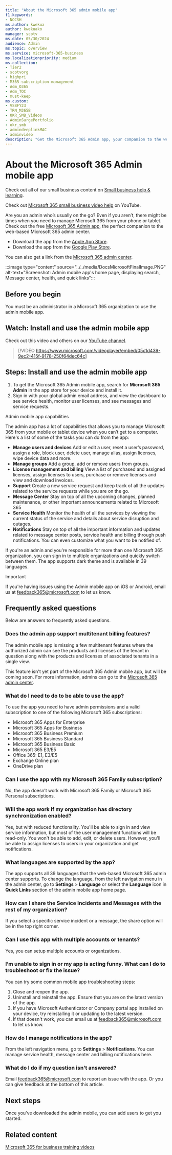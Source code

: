 ```yaml
---
title: "About the Microsoft 365 admin mobile app"
f1.keywords:
- NOCSH
ms.author: kwekua
author: kwekuako
manager: scotv
ms.date: 05/30/2024
audience: Admin
ms.topic: overview
ms.service: microsoft-365-business
ms.localizationpriority: medium
ms.collection: 
- Tier2
- scotvorg
- highpri
- M365-subscription-management 
- Adm_O365
- Adm_TOC
- must-keep
ms.custom:
- VSBFY23
- TRN_M365B
- OKR_SMB_Videos
- AdminSurgePortfolio
- okr_smb
- admindeeplinkMAC
- adminvideo
description: "Get the Microsoft 365 Admin app, your companion to the web-based Microsoft 365 admin center, to manage your online organization from your phone or tablet."
---
```


# About the Microsoft 365 Admin mobile app

Check out all of our small business content on [Small business help & learning](https://go.microsoft.com/fwlink/?linkid=2224585).

Check out [Microsoft 365 small business video help](https://go.microsoft.com/fwlink/?linkid=2197659) on YouTube.

Are you an admin who’s usually on the go? Even if you aren’t, there might be times when you need to manage Microsoft 365 from your phone or tablet. Check out the free [Microsoft 365 Admin app](https://go.microsoft.com/fwlink/?LinkID=627216), the perfect companion to the web-based Microsoft 365 admin center.

- Download the app from the [Apple App Store](https://apps.apple.com/app/apple-store/id761397963?pt=80423&ct=docsaboutadminapp&mt=8).
- Download the app from the [Google Play Store](https://play.google.com/store/apps/details?id=com.ms.office365admin&referrer=utm_source%3Ddocsaboutadminapp%26utm_campaign%25docsaboutadminapp).

You can also get a link from the <a href="https://go.microsoft.com/fwlink/p/?linkid=2024339" target="_blank">Microsoft 365 admin center</a>.

:::image type="content" source="../../media/DocsMicrosoftFinalImage.PNG" alt-text="Screenshot: Admin mobile app's home page, displaying search, Message center, health, and quick links":::

## Before you begin

You must be an administrator in a Microsoft 365 organization to use the admin mobile app.

## Watch: Install and use the admin mobile app

Check out this video and others on our [YouTube channel](https://go.microsoft.com/fwlink/?linkid=2198017).

> [!VIDEO https://www.microsoft.com/videoplayer/embed/05c1d439-9ec2-415f-9178-250f64dec64c]

## Steps: Install and use the admin mobile app

1. To get the Microsoft 365 Admin mobile app, search for  **Microsoft 365 Admin**  in the app store for your device and install it.
2. Sign in with your global admin email address, and view the dashboard to see service health, monitor user licenses, and see messages and service requests.

Admin mobile app capabilities

The admin app has a lot of capabilities that allows you to manage Microsoft 365 from your mobile or tablet device when you can’t get to a computer. Here's a list of some of the tasks you can do from the app:

- **Manage users and devices** Add or edit a user, reset a user’s password, assign a role, block user, delete user, manage alias, assign licenses, wipe device data and more.
- **Manage groups** Add a group, add or remove users from groups.
- **License management and billing** View a list of purchased and assigned licenses, assign licenses to users, purchase or remove licenses and view and download invoices.
- **Support** Create a new service request and keep track of all the updates related to the service requests while you are on the go.
- **Message Center** Stay on top of all the upcoming changes, planned maintenance, or other important announcements related to Microsoft 365
- **Service Health** Monitor the health of all the services by viewing the current status of the service and details about service disruption and outages.
- **Notifications** Stay on top of all the important information and updates related to message center posts, service health and billing through push notifications. You can even customize what you want to be notified of.

If you're an admin and you're responsible for more than one Microsoft 365 organization, you can sign in to multiple organizations and quickly switch between them. The app supports dark theme and is available in 39 languages.
  
> [!IMPORTANT]
> If you're having issues using the Admin mobile app on iOS or Android, email us at [feedback365@microsoft.com](mailto:feedback365@microsoft.com) to let us know.

## Frequently asked questions

Below are answers to frequently asked questions.

### Does the admin app support multitenant billing features?

The admin mobile app is missing a few multitenant features where the authorized admin can see the products and licenses of the tenant in question along with the products and licenses of associated tenants in a single view.

This feature isn't yet part of the Microsoft 365 Admin mobile app, but will be coming soon. For more information, admins can go to the <a href="https://go.microsoft.com/fwlink/p/?linkid=2024339" target="_blank">Microsoft 365 admin center</a>.  
  
### What do I need to do to be able to use the app?

To use the app you need to have admin permissions and a valid subscription to one of the following Microsoft 365 subscriptions:

- Microsoft 365 Apps for Enterprise
- Microsoft 365 Apps for Business
- Microsoft 365 Business Premium
- Microsoft 365 Business Standard
- Microsoft 365 Business Basic
- Microsoft 365 E3/E5
- Office 365: E1, E3/E5
- Exchange Online plan
- OneDrive plan
  
### Can I use the app with my Microsoft 365 Family subscription?

No, the app doesn’t work with Microsoft 365 Family or Microsoft 365 Personal subscriptions.

### Will the app work if my organization has directory synchronization enabled?

Yes, but with reduced functionality. You'll be able to sign in and view service information, but most of the user management functions will be read-only. You won't be able to add, edit, or delete users. However, you'll be able to assign licenses to users in your organization and get notifications.
  
### What languages are supported by the app?

The app supports all 39 languages that the web-based Microsoft 365 admin center supports. To change the language, from the left navigation menu in the admin center, go to **Settings** > **Language** or select the **Language** icon in **Quick Links** section of the admin mobile app home page.
  
### How can I share the Service Incidents and Messages with the rest of my organization?

If you select a specific service incident or a message, the share option will be in the top right corner.
  
### Can I use this app with multiple accounts or tenants?

Yes, you can setup multiple accounts or organizations.

### I’m unable to sign in or my app is acting funny. What can I do to troubleshoot or fix the issue?

You can try some common mobile app troubleshooting steps:

1. Close and reopen the app.
1. Uninstall and reinstall the app. Ensure that you are on the latest version of the app.
1. If you have Microsoft Authenticator or Company portal app installed on your device, try reinstalling it or updating to the latest version.
1. If that doesn't work, you can email us at feedback365@microsoft.com to let us know.

### How do I manage notifications in the app?

From the left navigation menu, go to **Settings** > **Notifications**. You can manage service health, message center and billing notifications here.

### What do I do if my question isn't answered?

Email [feedback365@microsoft.com](mailto:feedback365@microsoft.com) to report an issue with the app. Or you can give feedback at the bottom of this article.

## Next steps

Once you've downloaded the admin mobile, you can add users to get you started.
  
## Related content

[Microsoft 365 for business training videos](../../business-video/index.yml)
